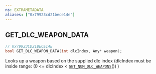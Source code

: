 ```yaml
---
ns: EXTRAMETADATA
aliases: ["0x79923cd21bece14e"]
---
```

## GET_DLC_WEAPON_DATA

```c
// 0x79923CD21BECE14E
bool GET_DLC_WEAPON_DATA(int dlcIndex, Any* weapon);
```

Looks up a weapon based on the supplied dlc index (dlcIndex must be inside range: (0 <= dlcIndex < [`GET_NUM_DLC_WEAPONS`](#_0xEE47635F352DA367)()) )

